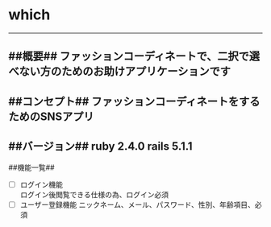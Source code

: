 # which
-----------------------------------------------------------------
##概要##
ファッションコーディネートで、二択で選べない方のためのお助けアプリケーションです
-----------------------------------------------------------------
##コンセプト##
ファッションコーディネートをするためのSNSアプリ
-----------------------------------------------------------------
##バージョン##
ruby 2.4.0 rails 5.1.1
-----------------------------------------------------------------
##機能一覧##
- [ ] ログイン機能   
     ログイン後閲覧できる仕様の為、ログイン必須
- [ ] ユーザー登録機能
     ニックネーム、メール、パスワード、性別、年齢項目、必須
